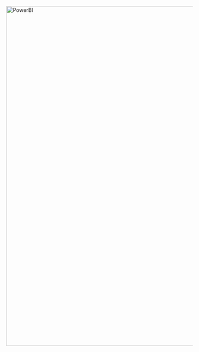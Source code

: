 
<img width="1920" height="916" alt="PowerBI" src="https://github.com/user-attachments/assets/164aeaf7-7ae3-442c-8dc0-69c21f7f2170" />
